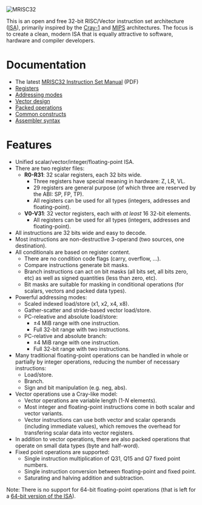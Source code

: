 ![MRISC32](doc/mrisc32-logo.png)

This is an open and free 32-bit RISC/Vector instruction set architecture ([ISA](https://en.wikipedia.org/wiki/Instruction_set_architecture)), primarily inspired by the [Cray-1](https://en.wikipedia.org/wiki/Cray-1) and [MIPS](https://en.wikipedia.org/wiki/MIPS_architecture) architectures. The focus is to create a clean, modern ISA that is equally attractive to software, hardware and compiler developers.

# Documentation

* The latest [MRISC32 Instruction Set Manual](https://github.com/mrisc32/mrisc32/releases/latest) (PDF)
* [Registers](doc/Registers.md)
* [Addressing modes](doc/AddressingModes.md)
* [Vector design](doc/VectorDesign.md)
* [Packed operations](doc/PackedOperations.md)
* [Common constructs](doc/CommonConstructs.md)
* [Assembler syntax](doc/AssemblerSyntax.md)

# Features

* Unified scalar/vector/integer/floating-point ISA.
* There are two register files:
  - **R0-R31**: 32 scalar registers, each 32 bits wide.
    - Three registers have special meaning in hardware: Z, LR, VL.
    - 29 registers are general purpose (of which three are reserved by the ABI: SP, FP, TP).
    - All registers can be used for all types (integers, addresses and floating-point).
  - **V0-V31**: 32 vector registers, each with *at least* 16 32-bit elements.
    - All registers can be used for all types (integers, addresses and floating-point).
* All instructions are 32 bits wide and easy to decode.
* Most instructions are non-destructive 3-operand (two sources, one destination).
* All conditionals are based on register content.
  - There are no condition code flags (carry, overflow, ...).
  - Compare instructions generate bit masks.
  - Branch instructions can act on bit masks (all bits set, all bits zero, etc) as well as signed quantities (less than zero, etc).
  - Bit masks are suitable for masking in conditional operations (for scalars, vectors and packed data types).
* Powerful addressing modes:
  - Scaled indexed load/store (x1, x2, x4, x8).
  - Gather-scatter and stride-based vector load/store.
  - PC-releative and absolute load/store:
    - ±4 MiB range with one instruction.
    - Full 32-bit range with two instructions.
  - PC-relative and absolute branch:
    - ±4 MiB range with one instruction.
    - Full 32-bit range with two instructions.
* Many traditional floating-point operations can be handled in whole or partially by integer operations, reducing the number of necessary instructions:
  - Load/store.
  - Branch.
  - Sign and bit manipulation (e.g. neg, abs).
* Vector operations use a Cray-like model:
  - Vector operations are variable length (1-*N* elements).
  - Most integer and floating-point instructions come in both scalar and vector variants.
  - Vector instructions can use both vector and scalar operands (including immediate values), which removes the overhead for transfering scalar data into vector registers.
* In addition to vector operations, there are also packed operations that operate on small data types (byte and half-word).
* Fixed point operations are supported:
  - Single instruction multiplication of Q31, Q15 and Q7 fixed point numbers.
  - Single instruction conversion between floating-point and fixed point.
  - Saturating and halving addition and subtraction.

Note: There is no support for 64-bit floating-point operations (that is left for a [64-bit version of the ISA](https://github.com/mbitsnbites/mrisc64)).
